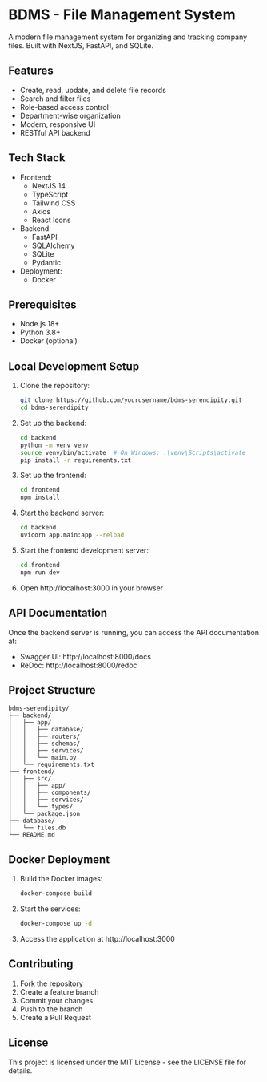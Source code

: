 # BDMS - File Management System

A modern file management system for organizing and tracking company files. Built with NextJS, FastAPI, and SQLite.

## Features

- Create, read, update, and delete file records
- Search and filter files
- Role-based access control
- Department-wise organization
- Modern, responsive UI
- RESTful API backend

## Tech Stack

- Frontend:
  - NextJS 14
  - TypeScript
  - Tailwind CSS
  - Axios
  - React Icons
- Backend:
  - FastAPI
  - SQLAlchemy
  - SQLite
  - Pydantic
- Deployment:
  - Docker

## Prerequisites

- Node.js 18+
- Python 3.8+
- Docker (optional)

## Local Development Setup

1. Clone the repository:
   ```bash
   git clone https://github.com/yourusername/bdms-serendipity.git
   cd bdms-serendipity
   ```

2. Set up the backend:
   ```bash
   cd backend
   python -m venv venv
   source venv/bin/activate  # On Windows: .\venv\Scripts\activate
   pip install -r requirements.txt
   ```

3. Set up the frontend:
   ```bash
   cd frontend
   npm install
   ```

4. Start the backend server:
   ```bash
   cd backend
   uvicorn app.main:app --reload
   ```

5. Start the frontend development server:
   ```bash
   cd frontend
   npm run dev
   ```

6. Open http://localhost:3000 in your browser

## API Documentation

Once the backend server is running, you can access the API documentation at:
- Swagger UI: http://localhost:8000/docs
- ReDoc: http://localhost:8000/redoc

## Project Structure

```
bdms-serendipity/
├── backend/
│   ├── app/
│   │   ├── database/
│   │   ├── routers/
│   │   ├── schemas/
│   │   ├── services/
│   │   └── main.py
│   └── requirements.txt
├── frontend/
│   ├── src/
│   │   ├── app/
│   │   ├── components/
│   │   ├── services/
│   │   └── types/
│   └── package.json
├── database/
│   └── files.db
└── README.md
```

## Docker Deployment

1. Build the Docker images:
   ```bash
   docker-compose build
   ```

2. Start the services:
   ```bash
   docker-compose up -d
   ```

3. Access the application at http://localhost:3000

## Contributing

1. Fork the repository
2. Create a feature branch
3. Commit your changes
4. Push to the branch
5. Create a Pull Request

## License

This project is licensed under the MIT License - see the LICENSE file for details.
